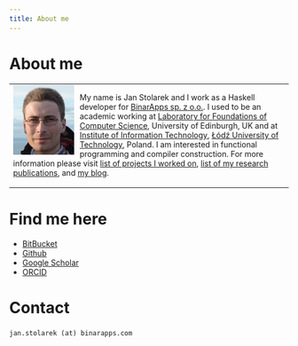 ```yaml
---
title: About me
---
```


About me
========

<table cellpadding="0" cellspacing="0" margin="0" width="100%"><tr><td>
<img src="/images/my_photo.jpg" style="float: left; margin-right: 10px;" />

My name is Jan Stolarek and I work as a Haskell developer for [BinarApps sp. z
o.o.](https://binarapps.com).  I used to be an academic working at [Laboratory
for Foundations of Computer Science](https://wcms.inf.ed.ac.uk/lfcs/),
University of Edinburgh, UK and at [Institute of Information
Technology](https://it.p.lodz.pl/), [Łódź University of
Technology](https://p.lodz.pl/), Poland.  I am interested in functional
programming and compiler construction.  For more information please visit [list
of projects I worked on](projects.html), [list of my research
publications](publications.html), and [my blog](blog.html).

</td></tr></table>

Find me here
============

  * [BitBucket](https://bitbucket.org/jstolarek/workspace/repositories)
  * [Github](https://github.com/jstolarek)
  * [Google Scholar](https://scholar.google.com/citations?user=AsOeB-YAAAAJ&hl=en)
  * [ORCID](https://orcid.org/0000-0002-0140-5689)

Contact
=======

`jan.stolarek (at) binarapps.com`
